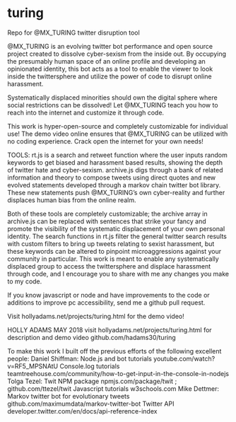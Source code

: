 # turing
Repo for @MX_TURING twitter disruption tool

@MX_TURING is an evolving twitter bot performance and open source project created to dissolve cyber-sexism from the inside out. By occupying the presumably human space of an online profile and developing an opinionated identity, this bot acts as a tool to enable the viewer to look inside the twittersphere and utilize the power of code to disrupt online harassment.

Systematically displaced minorities should own the digital sphere where social restrictions can be dissolved! Let @MX_TURING teach you how to reach into the internet and customize it through code. 

This work is hyper-open-source and completely customizable for individual use! The demo video online ensures that @MX_TURING can be utilized with no coding experience. Crack open the internet for your own needs! 

TOOLS:
	rt.js is a search and retweet function where the user inputs random keywords to get biased and harassment based results, showing the depth of twitter hate and cyber-sexism.
	archive.js digs through a bank of related information and theory to compose tweets using direct quotes and new evolved statements developed through a markov chain twitter bot library. These new statements push @MX_TURING’s own cyber-reality and further displaces human bias from the online realm. 

Both of these tools are completely customizable; the archive array in archive.js can be replaced with sentences that strike your fancy and promote the visibility of the systematic displacement of your own personal identity. The search functions in rt.js filter the general twitter search results with custom filters to bring up tweets relating to sexist harassment, but these keywords can be altered to pinpoint microaggressions against your community in particular. This work is meant to enable any systematically displaced group to access the twittersphere and displace harassment through code, and I encourage you to share with me any changes you make to my code.

If you know javascript or node and have improvements to the code or additions to improve pc accessibility, send me a github pull request.

Visit hollyadams.net/projects/turing.html for the demo video!



HOLLY ADAMS MAY 2018
visit hollyadams.net/projects/turing.html for description and demo video 
github.com/hadams30/turing

To make this work I built off the previous efforts of the following excellent people:
	Daniel Shiffman: Node.js and bot tutorials youtube.com/watch?v=RF5_MPSNAtU 
	Console.log tutorials 
teamtreehouse.com/community/how-to-get-input-in-the-console-in-nodejs 
	Tolga Tezel: Twit NPM package npmjs.com/package/twit ; github.com/ttezel/twit 
	Javascript tutorials w3schools.com 
	Mike Dettmer: Markov twitter bot for evolutionary tweets 
github.com/maximumdata/markov-twitter-bot 
	Twitter API developer.twitter.com/en/docs/api-reference-index 
